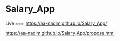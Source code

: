 # Salary_App

Live === https://aa-nadim.github.io/Salary_App/


https://aa-nadim.github.io/Salary_App/propose.html
